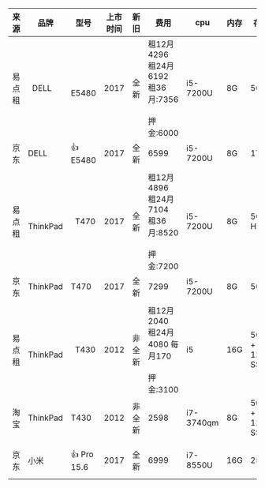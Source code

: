 | 来源   | 品牌 | 型号 | 上市时间 | 新旧 | 费用 | cpu | 内存 | 存储 | 显卡 | 链接 |
| ------ | -------- | ------- | ------- | ------- |------- | -------- | -------- | -------- |-------- | -------- |
| 易点租 |   DELL  |   E5480 | 2017 | 全新 | 租12月4296<br />租24月6192<br/>租36月:7356<br/> <br/>押金:6000 |  i5-7200U | 8G  |  500G | 集成 | [链接](https://www.edianzu.com/item/111185) |
|  京东  | DELL   |:+1: E5480  | 2017 | 全新 | 6599  | i5-7200U |  8G | 1T  | 集成 | [链接](https://item.jd.com/12629712122.html) |
| | | | | | | | | | | |
| 易点租 |   ThinkPad  |   T470 | 2017 | 全新 | 租12月4896 <br/> 租24月7104<br/> 租36月:8520 <br/><br/>押金:7200|  i5-7200U | 8G  |  500G HDD | 2G 独显 | [链接](https://www.edianzu.com/item/114324) |
|  京东  | ThinkPad  |   T470   | 2017 | 全新 | 7299  | i5-7200U | 8G  |  500G  | 2G 独显 | [链接](https://item.jd.com/5991355.html) |
| | | | | | | | | | | |
| 易点租 |   ThinkPad  |   T430 | 2012 | 非全新 | 租12月2040<br/>租24月4080 每月170 <br/><br/>押金:3100|  i5 | 16G  |  500G + 128G SSD | 集成 | [链接](https://www.edianzu.com/item/111606) |Pak
| 淘宝 | ThinkPad | T430 | 2012 | 非全新 | 2598 | i7-3740qm | 8G | 500G + 120G SSD |  集成 | [链接](https://item.taobao.com/item.htm?spm=a230r.1.14.1.3d5c1849HqMXjG&id=42509038306&ns=1&abbucket=7#detail) |
| | | | | | | | | | | |
|  京东  | 小米  |:+1: Pro 15.6   | 2017 | 全新 | 6999  | i7-8550U | 16G  |  256G  | 2G 独显 MX150 | [链接](https://item.jd.com/5456134.html) |



